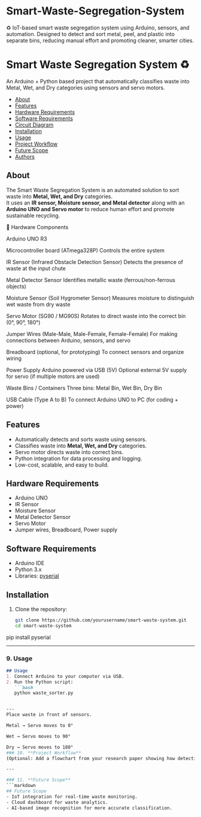# Smart-Waste-Segregation-System
♻️ IoT-based smart waste segregation system using Arduino, sensors, and automation. Designed to detect and sort metal, peel, and plastic into separate bins, reducing manual effort and promoting cleaner, smarter cities.
# Smart Waste Segregation System ♻️
An Arduino + Python based project that automatically classifies waste into Metal, Wet, and Dry categories using sensors and servo motors.

- [About](#about)  
- [Features](#features)  
- [Hardware Requirements](#hardware-requirements)  
- [Software Requirements](#software-requirements)  
- [Circuit Diagram](#circuit-diagram)  
- [Installation](#installation)  
- [Usage](#usage)  
- [Project Workflow](#project-workflow)  
- [Future Scope](#future-scope)  
- [Authors](#authors)  

## About  
The Smart Waste Segregation System is an automated solution to sort waste into **Metal, Wet, and Dry** categories.  
It uses an **IR sensor, Moisture sensor, and Metal detector** along with an **Arduino UNO and Servo motor** to reduce human effort and promote sustainable recycling.  

🔌 Hardware Components

Arduino UNO R3

Microcontroller board (ATmega328P)
Controls the entire system

IR Sensor (Infrared Obstacle Detection Sensor)
Detects the presence of waste at the input chute

Metal Detector Sensor
Identifies metallic waste (ferrous/non-ferrous objects)

Moisture Sensor (Soil Hygrometer Sensor)
Measures moisture to distinguish wet waste from dry waste

Servo Motor (SG90 / MG90S)
Rotates to direct waste into the correct bin (0°, 90°, 180°)

Jumper Wires (Male-Male, Male-Female, Female-Female)
For making connections between Arduino, sensors, and servo

Breadboard (optional, for prototyping)
To connect sensors and organize wiring

Power Supply
Arduino powered via USB (5V)
Optional external 5V supply for servo (if multiple motors are used)

Waste Bins / Containers
Three bins: Metal Bin, Wet Bin, Dry Bin

USB Cable (Type A to B)
To connect Arduino UNO to PC (for coding + power)

## Features  
- Automatically detects and sorts waste using sensors.  
- Classifies waste into **Metal, Wet, and Dry** categories.  
- Servo motor directs waste into correct bins.  
- Python integration for data processing and logging.  
- Low-cost, scalable, and easy to build.  

## Hardware Requirements  
- Arduino UNO  
- IR Sensor  
- Moisture Sensor  
- Metal Detector Sensor  
- Servo Motor  
- Jumper wires, Breadboard, Power supply  

## Software Requirements  
- Arduino IDE  
- Python 3.x  
- Libraries: [pyserial](https://pypi.org/project/pyserial/)  



## Installation  
1. Clone the repository:  
   ```bash
   git clone https://github.com/yourusername/smart-waste-system.git
   cd smart-waste-system

pip install pyserial


---

### 9. **Usage**
```markdown
## Usage  
1. Connect Arduino to your computer via USB.  
2. Run the Python script:  
   ```bash
   python waste_sorter.py


---
Place waste in front of sensors.

Metal → Servo moves to 0°

Wet → Servo moves to 90°

Dry → Servo moves to 180°
### 10. **Project Workflow**
(Optional: Add a flowchart from your research paper showing how detection works.)  

---

### 11. **Future Scope**
```markdown
## Future Scope  
- IoT integration for real-time waste monitoring.  
- Cloud dashboard for waste analytics.  
- AI-based image recognition for more accurate classification.  

